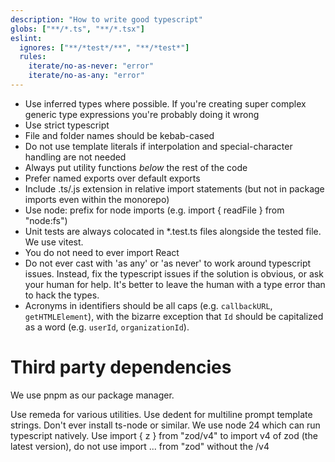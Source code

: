 ```yaml
---
description: "How to write good typescript"
globs: ["**/*.ts", "**/*.tsx"]
eslint:
  ignores: ["**/*test*/**", "**/*test*"]
  rules:
    iterate/no-as-never: "error"
    iterate/no-as-any: "error"
---
```


- Use inferred types where possible. If you're creating super complex generic type expressions you're probably doing it wrong
- Use strict typescript
- File and folder names should be kebab-cased
- Do not use template literals if interpolation and special-character handling are not needed
- Always put utility functions _below_ the rest of the code
- Prefer named exports over default exports
- Include .ts/.js extension in relative import statements (but not in package imports even within the monorepo)
- Use node: prefix for node imports (e.g. import { readFile } from "node:fs")
- Unit tests are always colocated in \*.test.ts files alongside the tested file. We use vitest.
- You do not need to ever import React
- Do not ever cast with 'as any' or 'as never' to work around typescript issues. Instead, fix the typescript issues if the solution is obvious, or ask your human for help. It's better to leave the human with a type error than to hack the types.
- Acronyms in identifiers should be all caps (e.g. `callbackURL`, `getHTMLElement`), with the bizarre exception that `Id` should be capitalized as a word (e.g. `userId`, `organizationId`).

# Third party dependencies

We use pnpm as our package manager.

Use remeda for various utilities.
Use dedent for multiline prompt template strings.
Don't ever install ts-node or similar. We use node 24 which can run typescript natively.
Use import { z } from "zod/v4" to import v4 of zod (the latest version), do not use import ... from "zod" without the /v4
